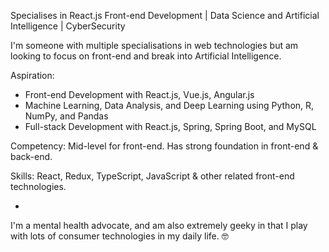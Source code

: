 Specialises in React.js Front-end Development | Data Science and Artificial Intelligence | CyberSecurity

I'm someone with multiple specialisations in web technologies but am looking to focus on front-end and break into Artificial Intelligence.

Aspiration:
- Front-end Development with React.js, Vue.js, Angular.js
- Machine Learning, Data Analysis, and Deep Learning using Python, R, NumPy, and Pandas
- Full-stack Development with React.js, Spring, Spring Boot, and MySQL

Competency:
Mid-level for front-end. Has strong foundation in front-end & back-end.

Skills:
React, Redux, TypeScript, JavaScript & other related front-end technologies.

*

I'm a mental health advocate, and am also extremely geeky in that I play with lots of consumer technologies in my daily life. 🤓
